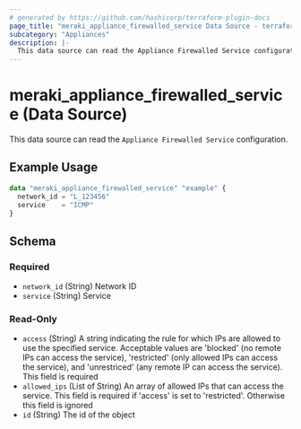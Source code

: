 ```yaml
---
# generated by https://github.com/hashicorp/terraform-plugin-docs
page_title: "meraki_appliance_firewalled_service Data Source - terraform-provider-meraki"
subcategory: "Appliances"
description: |-
  This data source can read the Appliance Firewalled Service configuration.
---
```


# meraki_appliance_firewalled_service (Data Source)

This data source can read the `Appliance Firewalled Service` configuration.

## Example Usage

```terraform
data "meraki_appliance_firewalled_service" "example" {
  network_id = "L_123456"
  service    = "ICMP"
}
```

<!-- schema generated by tfplugindocs -->
## Schema

### Required

- `network_id` (String) Network ID
- `service` (String) Service

### Read-Only

- `access` (String) A string indicating the rule for which IPs are allowed to use the specified service. Acceptable values are 'blocked' (no remote IPs can access the service), 'restricted' (only allowed IPs can access the service), and 'unrestriced' (any remote IP can access the service). This field is required
- `allowed_ips` (List of String) An array of allowed IPs that can access the service. This field is required if 'access' is set to 'restricted'. Otherwise this field is ignored
- `id` (String) The id of the object
